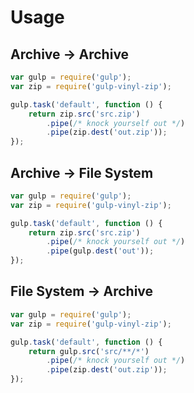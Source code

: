 # Usage

## Archive → Archive

```javascript
var gulp = require('gulp');
var zip = require('gulp-vinyl-zip');

gulp.task('default', function () {
	return zip.src('src.zip')
		.pipe(/* knock yourself out */)
		.pipe(zip.dest('out.zip'));
});
```

## Archive → File System

```javascript
var gulp = require('gulp');
var zip = require('gulp-vinyl-zip');

gulp.task('default', function () {
	return zip.src('src.zip')
		.pipe(/* knock yourself out */)
		.pipe(gulp.dest('out'));
});
```

## File System → Archive

```javascript
var gulp = require('gulp');
var zip = require('gulp-vinyl-zip');

gulp.task('default', function () {
	return gulp.src('src/**/*')
		.pipe(/* knock yourself out */)
		.pipe(zip.dest('out.zip'));
});
```
